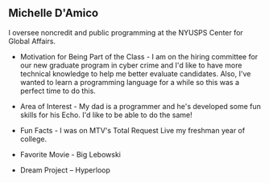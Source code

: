 ## Michelle D'Amico

I oversee noncredit and public programming at the NYUSPS Center for Global Affairs.

- Motivation for Being Part of the Class - I am on the hiring committee for our new graduate program in cyber crime and I'd like to have more technical knowledge to help me better evaluate candidates. Also, I've wanted to learn a programming language for a while so this was a perfect time to do this.

- Area of Interest - My dad is a programmer and he's developed some fun skills for his Echo. I'd like to be able to do the same!

- Fun Facts - I was on MTV's Total Request Live my freshman year of college.

- Favorite Movie - Big Lebowski

- Dream Project – Hyperloop
